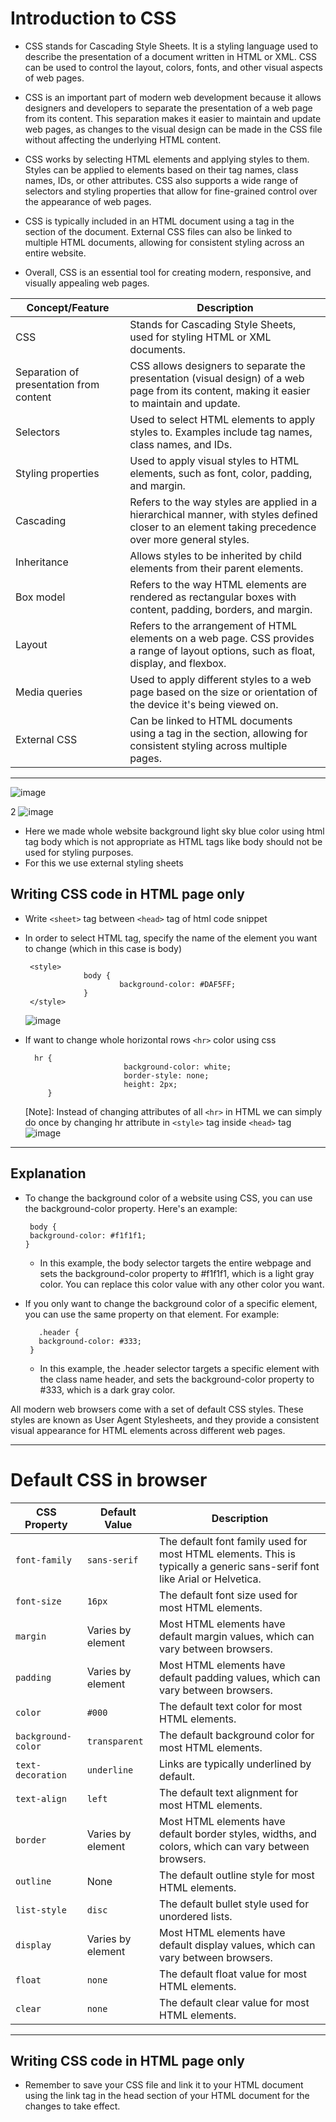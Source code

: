 # Introduction to CSS

- CSS stands for Cascading Style Sheets. It is a styling language used to describe the presentation of a document written in HTML or XML. CSS can be used to control the layout, colors, fonts, and other visual aspects of web pages.

- CSS is an important part of modern web development because it allows designers and developers to separate the presentation of a web page from its content. This separation makes it easier to maintain and update web pages, as changes to the visual design can be made in the CSS file without affecting the underlying HTML content.

- CSS works by selecting HTML elements and applying styles to them. Styles can be applied to elements based on their tag names, class names, IDs, or other attributes. CSS also supports a wide range of selectors and styling properties that allow for fine-grained control over the appearance of web pages.

- CSS is typically included in an HTML document using a <link> tag in the <head> section of the document. External CSS files can also be linked to multiple HTML documents, allowing for consistent styling across an entire website.

- Overall, CSS is an essential tool for creating modern, responsive, and visually appealing web pages.


| Concept/Feature | Description |
| --- | --- |
| CSS | Stands for Cascading Style Sheets, used for styling HTML or XML documents. |
| Separation of presentation from content | CSS allows designers to separate the presentation (visual design) of a web page from its content, making it easier to maintain and update. |
| Selectors | Used to select HTML elements to apply styles to. Examples include tag names, class names, and IDs. |
| Styling properties | Used to apply visual styles to HTML elements, such as font, color, padding, and margin. |
| Cascading | Refers to the way styles are applied in a hierarchical manner, with styles defined closer to an element taking precedence over more general styles. |
| Inheritance | Allows styles to be inherited by child elements from their parent elements. |
| Box model | Refers to the way HTML elements are rendered as rectangular boxes with content, padding, borders, and margin. |
| Layout | Refers to the arrangement of HTML elements on a web page. CSS provides a range of layout options, such as float, display, and flexbox. |
| Media queries | Used to apply different styles to a web page based on the size or orientation of the device it's being viewed on. |
| External CSS | Can be linked to HTML documents using a <link> tag in the <head> section, allowing for consistent styling across multiple pages. |

**********

![image](https://user-images.githubusercontent.com/125631878/229371246-0a35f1f9-3ed9-428a-a49f-3d5850d87f54.png)

2 ![image](https://user-images.githubusercontent.com/125631878/229366687-1c3954bb-1a3f-4550-8edc-40a54ba31d98.png) <br> 
- Here we made whole website background light sky blue color using html tag body which is not appropriate as HTML tags like body should not be used for styling purposes.<br> 
- For this we use external styling sheets

## Writing CSS code in HTML page only 
- Write `<sheet>` tag between `<head>` tag of html code snippet
- In order to select HTML tag, specify the name of the element you want to change (which in this case is body)
   ```
    <style>
                body {
                        background-color: #DAF5FF;
                }                           
    </style>
   ```
   ![image](https://user-images.githubusercontent.com/125631878/229371008-2f0cbd29-ee9f-47d5-810e-ea93392f73b2.png)
   
- If want to change whole horizontal rows `<hr>` color using css
  ```  
    hr {
                        background-color: white;
                        border-style: none;
                        height: 2px;
       }
  ```
  [Note]: Instead of changing attributes of all `<hr>` in HTML we can simply do once by changing hr attribute in `<style>` tag inside `<head>` tag
  ![image](https://user-images.githubusercontent.com/125631878/229370126-113382c6-3656-4804-9140-057b70c01504.png)
  

   
**********

  ## Explanation
- To change the background color of a website using CSS, you can use the background-color property. Here's an example:
   ```
    body {
    background-color: #f1f1f1;
   }
   ```
   - In this example, the body selector targets the entire webpage and sets the background-color property to #f1f1f1, which is a light gray color. You can replace this color value with any other color you want.


- If you only want to change the background color of a specific element, you can use the same property on that element. For example:
  ```
     .header {
     background-color: #333;
   }
  ``` 
  
   - In this example, the .header selector targets a specific element with the class name header, and sets the background-color property to #333, which is a dark gray color.

All modern web browsers come with a set of default CSS styles. These styles are known as User Agent Stylesheets, and they provide a consistent visual appearance for HTML elements across different web pages.

**********


# Default CSS in browser   
| CSS Property | Default Value | Description |
| --- | --- | --- |
| `font-family` | `sans-serif` | The default font family used for most HTML elements. This is typically a generic sans-serif font like Arial or Helvetica. |
| `font-size` | `16px` | The default font size used for most HTML elements. |
| `margin` | Varies by element | Most HTML elements have default margin values, which can vary between browsers. |
| `padding` | Varies by element | Most HTML elements have default padding values, which can vary between browsers. |
| `color` | `#000` | The default text color for most HTML elements. |
| `background-color` | `transparent` | The default background color for most HTML elements. |
| `text-decoration` | `underline` | Links are typically underlined by default. |
| `text-align` | `left` | The default text alignment for most HTML elements. |
| `border` | Varies by element | Most HTML elements have default border styles, widths, and colors, which can vary between browsers. |
| `outline` | None | The default outline style for most HTML elements. |
| `list-style` | `disc` | The default bullet style used for unordered lists. |
| `display` | Varies by element | Most HTML elements have default display values, which can vary between browsers. |
| `float` | `none` | The default float value for most HTML elements. |
| `clear` | `none` | The default clear value for most HTML elements. |





**********
## Writing CSS code in HTML page only   
- Remember to save your CSS file and link it to your HTML document using the link tag in the head section of your HTML document for the changes to take effect.
  
  
